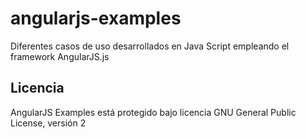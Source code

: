 angularjs-examples
==================

Diferentes casos de uso desarrollados en Java Script empleando el framework AngularJS.js

Licencia
--------

AngularJS Examples está protegido bajo licencia GNU General Public License, versión 2